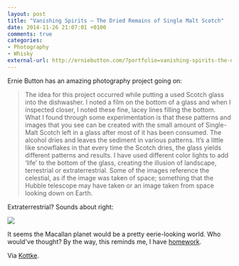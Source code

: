 ```yaml
---
layout: post
title: "Vanishing Spirits — The Dried Remains of Single Malt Scotch"
date: 2014-11-26 21:07:01 +0100
comments: true
categories: 
- Photography
- Whisky
external-url: http://erniebutton.com/?portfolio=vanishing-spirits-the-dried-remains-of-singlemalt-scotch
---
```


Ernie Button has an amazing photography project going on:

> The idea for this project occurred while putting a used Scotch glass into the dishwasher.  I noted a film on the bottom of a glass and when I inspected closer, I noted these fine, lacey lines filling the bottom.  What I found through some experimentation is that these patterns and images that you see can be created with the small amount of Single-Malt Scotch left in a glass after most of it has been consumed.  The alcohol dries and leaves the sediment in various patterns.  It’s a little like snowflakes in that every time the Scotch dries, the glass yields different patterns and results.  I have used different color lights to add ‘life’ to the bottom of the glass, creating the illusion of landscape, terrestrial or extraterrestrial.  Some of the images reference the celestial, as if the image was taken of space; something that the Hubble telescope may have taken or an image taken from space looking down on Earth.

Extraterrestrial? Sounds about right:

<p><img class="borderless"src="https://farm8.staticflickr.com/7462/15860280896_8bf97fc503_o.png"/></p>

It seems the Macallan planet would be a pretty eerie-looking world. Who would've thought? By the way, this reminds me, I have [homework](/2014/10/09/the-finer-things-in-life-a-geeks-introduction-to-scotch).

Via [Kottke](http://kottke.org/14/11/vanishing-spirits).